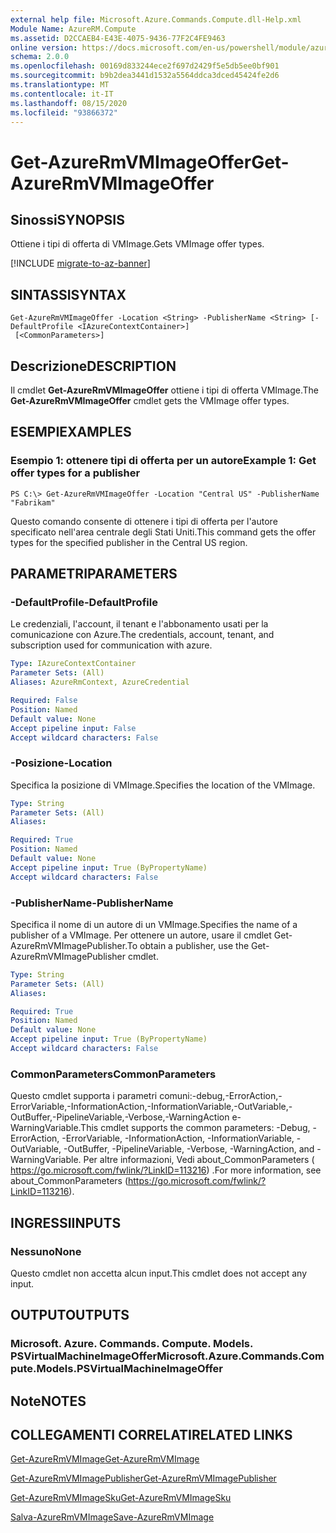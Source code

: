 ```yaml
---
external help file: Microsoft.Azure.Commands.Compute.dll-Help.xml
Module Name: AzureRM.Compute
ms.assetid: D2CCAEB4-E43E-4075-9436-77F2C4FE9463
online version: https://docs.microsoft.com/en-us/powershell/module/azurerm.compute/get-azurermvmimageoffer
schema: 2.0.0
ms.openlocfilehash: 00169d833244ece2f697d2429f5e5db5ee0bf901
ms.sourcegitcommit: b9b2dea3441d1532a5564ddca3dced45424fe2d6
ms.translationtype: MT
ms.contentlocale: it-IT
ms.lasthandoff: 08/15/2020
ms.locfileid: "93866372"
---
```

# <span data-ttu-id="9b4a7-101">Get-AzureRmVMImageOffer</span><span class="sxs-lookup"><span data-stu-id="9b4a7-101">Get-AzureRmVMImageOffer</span></span>

## <span data-ttu-id="9b4a7-102">Sinossi</span><span class="sxs-lookup"><span data-stu-id="9b4a7-102">SYNOPSIS</span></span>
<span data-ttu-id="9b4a7-103">Ottiene i tipi di offerta di VMImage.</span><span class="sxs-lookup"><span data-stu-id="9b4a7-103">Gets VMImage offer types.</span></span>

[!INCLUDE [migrate-to-az-banner](../../includes/migrate-to-az-banner.md)]

## <span data-ttu-id="9b4a7-104">SINTASSI</span><span class="sxs-lookup"><span data-stu-id="9b4a7-104">SYNTAX</span></span>

```
Get-AzureRmVMImageOffer -Location <String> -PublisherName <String> [-DefaultProfile <IAzureContextContainer>]
 [<CommonParameters>]
```

## <span data-ttu-id="9b4a7-105">Descrizione</span><span class="sxs-lookup"><span data-stu-id="9b4a7-105">DESCRIPTION</span></span>
<span data-ttu-id="9b4a7-106">Il cmdlet **Get-AzureRmVMImageOffer** ottiene i tipi di offerta VMImage.</span><span class="sxs-lookup"><span data-stu-id="9b4a7-106">The **Get-AzureRmVMImageOffer** cmdlet gets the VMImage offer types.</span></span>

## <span data-ttu-id="9b4a7-107">ESEMPI</span><span class="sxs-lookup"><span data-stu-id="9b4a7-107">EXAMPLES</span></span>

### <span data-ttu-id="9b4a7-108">Esempio 1: ottenere tipi di offerta per un autore</span><span class="sxs-lookup"><span data-stu-id="9b4a7-108">Example 1: Get offer types for a publisher</span></span>
```
PS C:\> Get-AzureRmVMImageOffer -Location "Central US" -PublisherName "Fabrikam"
```

<span data-ttu-id="9b4a7-109">Questo comando consente di ottenere i tipi di offerta per l'autore specificato nell'area centrale degli Stati Uniti.</span><span class="sxs-lookup"><span data-stu-id="9b4a7-109">This command gets the offer types for the specified publisher in the Central US region.</span></span>

## <span data-ttu-id="9b4a7-110">PARAMETRI</span><span class="sxs-lookup"><span data-stu-id="9b4a7-110">PARAMETERS</span></span>

### <span data-ttu-id="9b4a7-111">-DefaultProfile</span><span class="sxs-lookup"><span data-stu-id="9b4a7-111">-DefaultProfile</span></span>
<span data-ttu-id="9b4a7-112">Le credenziali, l'account, il tenant e l'abbonamento usati per la comunicazione con Azure.</span><span class="sxs-lookup"><span data-stu-id="9b4a7-112">The credentials, account, tenant, and subscription used for communication with azure.</span></span>

```yaml
Type: IAzureContextContainer
Parameter Sets: (All)
Aliases: AzureRmContext, AzureCredential

Required: False
Position: Named
Default value: None
Accept pipeline input: False
Accept wildcard characters: False
```

### <span data-ttu-id="9b4a7-113">-Posizione</span><span class="sxs-lookup"><span data-stu-id="9b4a7-113">-Location</span></span>
<span data-ttu-id="9b4a7-114">Specifica la posizione di VMImage.</span><span class="sxs-lookup"><span data-stu-id="9b4a7-114">Specifies the location of the VMImage.</span></span>

```yaml
Type: String
Parameter Sets: (All)
Aliases: 

Required: True
Position: Named
Default value: None
Accept pipeline input: True (ByPropertyName)
Accept wildcard characters: False
```

### <span data-ttu-id="9b4a7-115">-PublisherName</span><span class="sxs-lookup"><span data-stu-id="9b4a7-115">-PublisherName</span></span>
<span data-ttu-id="9b4a7-116">Specifica il nome di un autore di un VMImage.</span><span class="sxs-lookup"><span data-stu-id="9b4a7-116">Specifies the name of a publisher of a VMImage.</span></span>
<span data-ttu-id="9b4a7-117">Per ottenere un autore, usare il cmdlet Get-AzureRmVMImagePublisher.</span><span class="sxs-lookup"><span data-stu-id="9b4a7-117">To obtain a publisher, use the Get-AzureRmVMImagePublisher cmdlet.</span></span>

```yaml
Type: String
Parameter Sets: (All)
Aliases: 

Required: True
Position: Named
Default value: None
Accept pipeline input: True (ByPropertyName)
Accept wildcard characters: False
```

### <span data-ttu-id="9b4a7-118">CommonParameters</span><span class="sxs-lookup"><span data-stu-id="9b4a7-118">CommonParameters</span></span>
<span data-ttu-id="9b4a7-119">Questo cmdlet supporta i parametri comuni:-debug,-ErrorAction,-ErrorVariable,-InformationAction,-InformationVariable,-OutVariable,-OutBuffer,-PipelineVariable,-Verbose,-WarningAction e-WarningVariable.</span><span class="sxs-lookup"><span data-stu-id="9b4a7-119">This cmdlet supports the common parameters: -Debug, -ErrorAction, -ErrorVariable, -InformationAction, -InformationVariable, -OutVariable, -OutBuffer, -PipelineVariable, -Verbose, -WarningAction, and -WarningVariable.</span></span> <span data-ttu-id="9b4a7-120">Per altre informazioni, Vedi about_CommonParameters ( https://go.microsoft.com/fwlink/?LinkID=113216) .</span><span class="sxs-lookup"><span data-stu-id="9b4a7-120">For more information, see about_CommonParameters (https://go.microsoft.com/fwlink/?LinkID=113216).</span></span>

## <span data-ttu-id="9b4a7-121">INGRESSI</span><span class="sxs-lookup"><span data-stu-id="9b4a7-121">INPUTS</span></span>

### <span data-ttu-id="9b4a7-122">Nessuno</span><span class="sxs-lookup"><span data-stu-id="9b4a7-122">None</span></span>
<span data-ttu-id="9b4a7-123">Questo cmdlet non accetta alcun input.</span><span class="sxs-lookup"><span data-stu-id="9b4a7-123">This cmdlet does not accept any input.</span></span>

## <span data-ttu-id="9b4a7-124">OUTPUT</span><span class="sxs-lookup"><span data-stu-id="9b4a7-124">OUTPUTS</span></span>

### <span data-ttu-id="9b4a7-125">Microsoft. Azure. Commands. Compute. Models. PSVirtualMachineImageOffer</span><span class="sxs-lookup"><span data-stu-id="9b4a7-125">Microsoft.Azure.Commands.Compute.Models.PSVirtualMachineImageOffer</span></span>

## <span data-ttu-id="9b4a7-126">Note</span><span class="sxs-lookup"><span data-stu-id="9b4a7-126">NOTES</span></span>

## <span data-ttu-id="9b4a7-127">COLLEGAMENTI CORRELATI</span><span class="sxs-lookup"><span data-stu-id="9b4a7-127">RELATED LINKS</span></span>

[<span data-ttu-id="9b4a7-128">Get-AzureRmVMImage</span><span class="sxs-lookup"><span data-stu-id="9b4a7-128">Get-AzureRmVMImage</span></span>](./Get-AzureRmVMImage.md)

[<span data-ttu-id="9b4a7-129">Get-AzureRmVMImagePublisher</span><span class="sxs-lookup"><span data-stu-id="9b4a7-129">Get-AzureRmVMImagePublisher</span></span>](./Get-AzureRmVMImagePublisher.md)

[<span data-ttu-id="9b4a7-130">Get-AzureRmVMImageSku</span><span class="sxs-lookup"><span data-stu-id="9b4a7-130">Get-AzureRmVMImageSku</span></span>](./Get-AzureRmVMImageSku.md)

[<span data-ttu-id="9b4a7-131">Salva-AzureRmVMImage</span><span class="sxs-lookup"><span data-stu-id="9b4a7-131">Save-AzureRmVMImage</span></span>](./Save-AzureRmVMImage.md)


